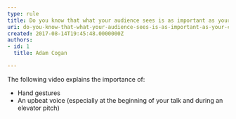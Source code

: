 ```yaml
---
type: rule
title: Do you know that what your audience sees is as important as your content?
uri: do-you-know-that-what-your-audience-sees-is-as-important-as-your-content
created: 2017-08-14T19:45:48.0000000Z
authors:
- id: 1
  title: Adam Cogan

---
```


The following video explains the importance of:

- Hand gestures
- An upbeat voice (especially at the beginning of your talk and during an elevator pitch)
